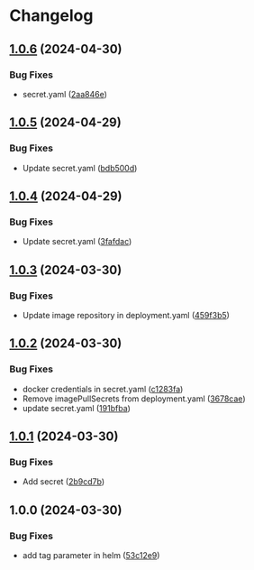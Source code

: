 # Changelog

## [1.0.6](https://github.com/chanyou0311/imagepullsecret-patcher/compare/imagepullsecret-patcher-v1.0.5...imagepullsecret-patcher-v1.0.6) (2024-04-30)


### Bug Fixes

* secret.yaml ([2aa846e](https://github.com/chanyou0311/imagepullsecret-patcher/commit/2aa846e8351dbd6cea3c5d6d89acd3769a012b24))

## [1.0.5](https://github.com/chanyou0311/imagepullsecret-patcher/compare/imagepullsecret-patcher-v1.0.4...imagepullsecret-patcher-v1.0.5) (2024-04-29)


### Bug Fixes

* Update secret.yaml ([bdb500d](https://github.com/chanyou0311/imagepullsecret-patcher/commit/bdb500d69687d119c2b6b8c911b9b11dfd43adef))

## [1.0.4](https://github.com/chanyou0311/imagepullsecret-patcher/compare/imagepullsecret-patcher-v1.0.3...imagepullsecret-patcher-v1.0.4) (2024-04-29)


### Bug Fixes

* Update secret.yaml ([3fafdac](https://github.com/chanyou0311/imagepullsecret-patcher/commit/3fafdacb16b0f2f32bd9b7ab4996064b5d684af3))

## [1.0.3](https://github.com/chanyou0311/imagepullsecret-patcher/compare/imagepullsecret-patcher-v1.0.2...imagepullsecret-patcher-v1.0.3) (2024-03-30)


### Bug Fixes

* Update image repository in deployment.yaml ([459f3b5](https://github.com/chanyou0311/imagepullsecret-patcher/commit/459f3b5273a95d83ded148ec4e6e0804467d2655))

## [1.0.2](https://github.com/chanyou0311/imagepullsecret-patcher/compare/imagepullsecret-patcher-v1.0.1...imagepullsecret-patcher-v1.0.2) (2024-03-30)


### Bug Fixes

* docker credentials in secret.yaml ([c1283fa](https://github.com/chanyou0311/imagepullsecret-patcher/commit/c1283fa73f0634426f05fb9f13a85db6394eac02))
* Remove imagePullSecrets from deployment.yaml ([3678cae](https://github.com/chanyou0311/imagepullsecret-patcher/commit/3678cae858b3dea7536a4fce138e6f7cbfcb888c))
* update secret.yaml ([191bfba](https://github.com/chanyou0311/imagepullsecret-patcher/commit/191bfbae881e34fdca744bb2bcb7bc356dee5e60))

## [1.0.1](https://github.com/chanyou0311/imagepullsecret-patcher/compare/imagepullsecret-patcher-v1.0.0...imagepullsecret-patcher-v1.0.1) (2024-03-30)


### Bug Fixes

* Add secret ([2b9cd7b](https://github.com/chanyou0311/imagepullsecret-patcher/commit/2b9cd7b99020bbfae2cebde39241264e81d585e9))

## 1.0.0 (2024-03-30)


### Bug Fixes

* add tag parameter in helm ([53c12e9](https://github.com/chanyou0311/imagepullsecret-patcher/commit/53c12e90e404703158d9e1a501be05e83bf7ac3a))
